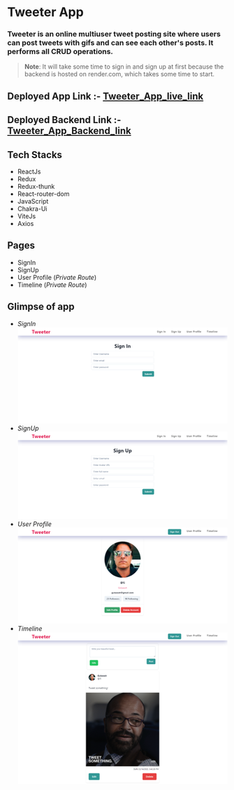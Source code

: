 # **Tweeter App**
### Tweeter is an online multiuser tweet posting site where users can post tweets with gifs and can see each other's posts. It performs all CRUD operations.

> **Note**: It will take some time to sign in and sign up at first because the backend is hosted on render.com, which takes some time to start.

## Deployed App Link :- [Tweeter_App_live_link](https://tweeter-app-adv.netlify.app/)
## Deployed Backend Link :- [Tweeter_App_Backend_link](https://mock-8-coding-vite.onrender.com/)

## Tech Stacks
   - ReactJs
   - Redux
   - Redux-thunk
   - React-router-dom
   - JavaScript
   - Chakra-Ui
   - ViteJs
   - Axios

## Pages
   - SignIn
   - SignUp
   - User Profile (*Private Route*)
   - Timeline (*Private Route*)
   
## Glimpse of app
   - *SignIn*
      ![SignIn_page](https://github.com/Md-Gulzeesh/Tweeter/blob/master/Screenshots/SignIn_Page.png)
   - *SignUp*
      ![SignUp_page](https://github.com/Md-Gulzeesh/Tweeter/blob/master/Screenshots/SignUp_page.png)
   - *User Profile*
      ![user_profile](https://github.com/Md-Gulzeesh/Tweeter/blob/master/Screenshots/User_profile_page.png)
   - *Timeline*
      ![timeline_page](https://github.com/Md-Gulzeesh/Tweeter/blob/master/Screenshots/Timeline_page.png)

